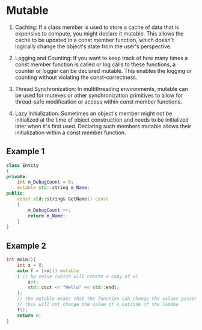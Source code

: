 # Mutable

1. Caching: If a class member is used to store a cache of data that is expensive to compute, you might declare it mutable. This allows the cache to be updated in a const member function, which doesn't logically change the object's state from the user's perspective.

2. Logging and Counting: If you want to keep track of how many times a const member function is called or log calls to these functions, a counter or logger can be declared mutable. This enables the logging or counting without violating the const-correctness.

3. Thread Synchronization: In multithreading environments, mutable can be used for mutexes or other synchronization primitives to allow for thread-safe modification or access within const member functions.

4. Lazy Initialization: Sometimes an object's member might not be initialized at the time of object construction and needs to be initialized later when it's first used. Declaring such members mutable allows their initialization within a const member function.

## Example 1

```cpp
class Entity
{
private:
    int m_DebugCount = 0;
    mutable std::string m_Name;
public:
    const std::string& GetName() const
    {
        m_DebugCount ++;
        return m_Name;
    }
}
```

## Example 2

```cpp
int main(){
    int x = 8;
    auto f = [=x]() mutable 
    { // by value (which will create a copy of x)
        x++;
        std::cout << "Hello" << std::endl;
    };
    // the mutable means that the function can change the values passed in by value
    // this will not change the value of x outside of the lamdba
    f();
    return 0;
}
```

